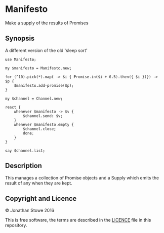 # Manifesto

Make a supply of the results of Promises 

## Synopsis

A different version of the old 'sleep sort'

```perl6
use Manifesto;

my $manifesto = Manifesto.new;

for (^10).pick(*).map( -> $i { Promise.in($i + 0.5).then({ $i })}) -> $p {
    $manifesto.add-promise($p);
}

my $channel = Channel.new;

react {
    whenever $manifesto -> $v {
        $channel.send: $v;
    }
    whenever $manifesto.empty {
        $channel.close;
        done;
    }
}

say $channel.list;

```

## Description

This manages a collection of Promise objects and a Supply which emits
the result of any when they are kept.


## Copyright and Licence

© Jonathan Stowe 2016

This is free software, the terms are described in the [LICENCE](LICENCE) file
in this repository.
